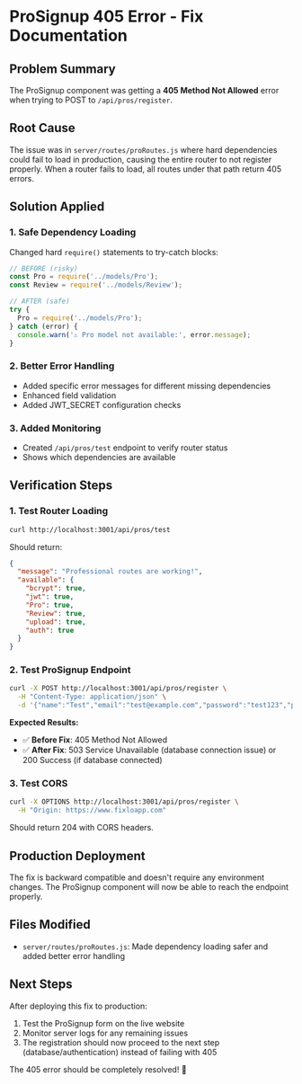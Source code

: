 # ProSignup 405 Error - Fix Documentation

## Problem Summary
The ProSignup component was getting a **405 Method Not Allowed** error when trying to POST to `/api/pros/register`.

## Root Cause
The issue was in `server/routes/proRoutes.js` where hard dependencies could fail to load in production, causing the entire router to not register properly. When a router fails to load, all routes under that path return 405 errors.

## Solution Applied

### 1. Safe Dependency Loading
Changed hard `require()` statements to try-catch blocks:

```javascript
// BEFORE (risky)
const Pro = require('../models/Pro');
const Review = require('../models/Review');

// AFTER (safe)
try {
  Pro = require('../models/Pro');
} catch (error) {
  console.warn('⚠️ Pro model not available:', error.message);
}
```

### 2. Better Error Handling
- Added specific error messages for different missing dependencies
- Enhanced field validation
- Added JWT_SECRET configuration checks

### 3. Added Monitoring
- Created `/api/pros/test` endpoint to verify router status
- Shows which dependencies are available

## Verification Steps

### 1. Test Router Loading
```bash
curl http://localhost:3001/api/pros/test
```
Should return:
```json
{
  "message": "Professional routes are working!",
  "available": {
    "bcrypt": true,
    "jwt": true,
    "Pro": true,
    "Review": true,
    "upload": true,
    "auth": true
  }
}
```

### 2. Test ProSignup Endpoint
```bash
curl -X POST http://localhost:3001/api/pros/register \
  -H "Content-Type: application/json" \
  -d '{"name":"Test","email":"test@example.com","password":"test123","phone":"1234567890","trade":"plumbing","location":"New York, NY","dob":"1990-01-01"}'
```

**Expected Results:**
- ✅ **Before Fix**: 405 Method Not Allowed
- ✅ **After Fix**: 503 Service Unavailable (database connection issue) or 200 Success (if database connected)

### 3. Test CORS
```bash
curl -X OPTIONS http://localhost:3001/api/pros/register \
  -H "Origin: https://www.fixloapp.com"
```
Should return 204 with CORS headers.

## Production Deployment
The fix is backward compatible and doesn't require any environment changes. The ProSignup component will now be able to reach the endpoint properly.

## Files Modified
- `server/routes/proRoutes.js`: Made dependency loading safer and added better error handling

## Next Steps
After deploying this fix to production:
1. Test the ProSignup form on the live website
2. Monitor server logs for any remaining issues
3. The registration should now proceed to the next step (database/authentication) instead of failing with 405

The 405 error should be completely resolved! 🎉